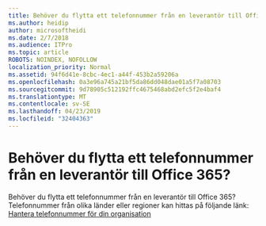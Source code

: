```yaml
---
title: Behöver du flytta ett telefonnummer från en leverantör till Office 365?
ms.author: heidip
author: microsoftheidi
ms.date: 2/7/2018
ms.audience: ITPro
ms.topic: article
ROBOTS: NOINDEX, NOFOLLOW
localization_priority: Normal
ms.assetid: 94f6d41e-8cbc-4ec1-a44f-453b2a59206a
ms.openlocfilehash: 0a3e96a745a21bf5da86dd048dae01a5f7a08703
ms.sourcegitcommit: 9d78905c512192ffc4675468abd2efc5f2e4baf4
ms.translationtype: MT
ms.contentlocale: sv-SE
ms.lasthandoff: 04/23/2019
ms.locfileid: "32404363"
---
```

# <a name="do-you-need-to-move-a-phone-number-from-one-provider-over-to-office-365"></a>Behöver du flytta ett telefonnummer från en leverantör till Office 365?

Behöver du flytta ett telefonnummer från en leverantör till Office 365? Telefonnummer från olika länder eller regioner kan hittas på följande länk: [Hantera telefonnummer för din organisation](https://docs.microsoft.com/SkypeForBusiness/what-are-calling-plans-in-office-365/manage-phone-numbers-for-your-organization/manage-phone-numbers-for-your-organization)
  

